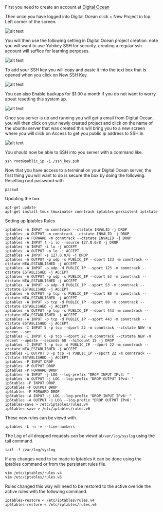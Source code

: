 First you need to create an account at [Digital Ocean](https://www.digitalocean.com/ "Digital Ocean's Homepage")   

Then once you have logged into Digital Ocean click + New Project in top Left corner of the screen.

![alt text](https://github.com/vipertooth/Notes/blob/master/digitalocean/create_project.png)   


You will then use the following setting in Digital Ocean project creation. note you will want to use Yubikey SSH for security.  creating a regular ssh account will suffice for learning perposes. 

![alt text](https://github.com/vipertooth/Notes/blob/master/digitalocean/setup_project.png)

To add your SSH key you will copy and paste it into the text box that is opened when you click on New SSH Key.

![alt text](https://github.com/vipertooth/Notes/blob/master/digitalocean/ssh_key_creation_or_input.png)

You can also Enable backups for $1.00 a month if you do not want to worry about resetting this system up.

![alt text](https://github.com/vipertooth/Notes/blob/master/digitalocean/enable_backups.png)

Once you server is up and running you will get a email from Digital Ocean, you will then click on your newly created project and click on the name of the ubuntu server that was created this will bring you to a new screen where you will click on Access to get you public ip address to SSH in.

![alt text](https://github.com/vipertooth/Notes/blob/master/digitalocean/get_ip_address.png)

You should now be able to SSH into you server with a command like.    
```
ssh root@public_ip -i /ssh_key.pub
```

Now that you have access to a terminal on your Digital Ocean server, the first thing you will want to do is secure the box by doing the following.   
Resetting root password with 
```
passwd
```
Updating the box   
```
apt-get update
apt-get install tmux tmuxinator conntrack iptables-persistent iptstate
```

Setting up Iptables Rules   
```
iptables -A INPUT -m conntrack --ctstate INVALID -j DROP
iptables -A OUTPUT -m conntrack --ctstate INVALID -j DROP
iptables -A FORWARD -m conntrack --ctstate INVALID -j DROP
iptables -A INPUT ! -i lo --source 127.0.0/8 -j DROP
iptables -A INPUT -i lo -j ACCEPT
iptables -A OUTPUT -o lo -j ACCEPT
iptables -A INPUT -s 127.0.0/8 -j DROP
iptables -A OUTPUT -p udp -s PUBLIC_IP --dport 123 -m conntrack --ctstate NEW,ESTABLISHED -j ACCEPT
iptables -A INPUT -p udp -d PUBLIC_IP --sport 123 -m conntrack --ctstate ESTABLISHED -j ACCEPT
iptables -A OUTPUT -p udp -s PUBLIC_IP --dport 53 -m conntrack --ctstate NEW,ESTABLISHED -j ACCEPT
iptables -A INPUT -p udp -d PUBLIC_IP --sport 53 -m conntrack --ctstate ESTABLISHED -j ACCEPT
iptables -A OUTPUT -p tcp -s PUBLIC_IP --dport 80 -m conntrack --ctstate NEW,ESTABLISHED -j ACCEPT
iptables -A INPUT -p tcp -d PUBLIC_IP --sport 80 -m conntrack --ctstate ESTABLISHED -j ACCEPT
iptables -A OUTPUT -p tcp -s PUBLIC_IP --dport 443 -m conntrack --ctstate NEW,ESTABLISHED -j ACCEPT
iptables -A INPUT -p tcp -d PUBLIC_IP --sport 443 -m conntrack --ctstate ESTABLISHED -j ACCEPT
iptables -I INPUT 5 -p tcp --dport 22 -m conntrack --ctstate NEW -m recent --set
iptables -I INPUT 6 -p tcp --dport 22 -m conntrack --ctstate NEW -m recent --update --seconds 60 --hitcount 15 -j DROP
iptables -I INPUT 7 -p tcp -d PUBLIC_IP --dport 22 -m conntrack --ctstate NEW,ESTABLISHED -j ACCEPT
iptables -I OUTPUT 3 -p tcp -s PUBLIC_IP --sport 22 -m conntrack --ctstate ESTABLISHED -j ACCEPT
iptables -P INPUT DROP
iptables -P OUTPUT DROP
iptables -P FORWARD DROP
iptables -A INPUT -j LOG --log-prefix "DROP INPUT IPv4: "
iptables -A OUTPUT -j LOG --log-prefix "DROP OUTPUT IPv4: "
ip6tables -P INPUT DROP
ip6tables -P OUTPUT DROP
ip6tables -P FORWARD DROP
ip6tables -A INPUT -j LOG --log-prefix "DROP INPUT IPv6: "
ip6tables -A OUTPUT -j LOG --log-prefix "DROP OUTPUT IPv6: "
iptables-save > /etc/iptables/rules.v4
ip6tables-save > /etc/iptables/rules.v6
```

These new rules can be viewd with.   
```
iptables -L -n -v --line-numbers
```

The Log of all dropped requests can be viewd at`/var/log/syslog` using the tail command.   
```
tail -f /var/log/syslog
```

If any changes need to be made to Iptables it can be done using the iptables command or from the persistant rules file.   
```
vim /etc/iptables/rules.v4
vim /etc/iptables/rules.v6
```

Rules changed this way will need to be restored to the active overide the active rules with the following command.   
```
iptables-restore < /etc/iptables/rules.v4
ip6tables-restore < /etc/iptables/rules.v6
```
